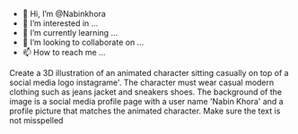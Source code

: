- 👋 Hi, I’m @Nabinkhora
- 👀 I’m interested in ...
- 🌱 I’m currently learning ...
- 💞️ I’m looking to collaborate on ...
- 📫 How to reach me ...

<!---
Nabinkhora/Nabinkhora is a ✨ special ✨ repository because its `README.md` (this file) appears on your GitHub profile.
You can click the Preview link to take a look at your changes.
--->
Create a 3D illustration of an animated character sitting casually on top of a social media logo instagrame'. The character must wear casual modern clothing such as jeans jacket and sneakers shoes. The background of the image is a social media profile page with a user name 'Nabin Khora' and a profile picture that matches the animated character. Make sure the text is not misspelled
